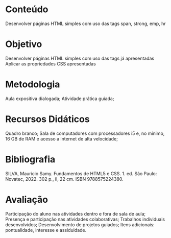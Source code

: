 # Conteúdo

Desenvolver páginas HTML simples com uso das tags span, strong, emp, hr

# Objetivo

Desenvolver páginas HTML simples com uso das tags já apresentadas
Aplicar as propriedades CSS apresentadas

# Metodologia

Aula expositiva dialogada; Atividade prática guiada; 

# Recursos Didáticos

Quadro branco; Sala de computadores com processadores i5 e, no mínimo, 16 GB de RAM e acesso a internet de alta velocidade; 

# Bibliografia

SILVA, Maurício Samy. Fundamentos de HTML5 e CSS. 1. ed. São Paulo: Novatec, 2022. 302 p., il, 22 cm. ISBN 9788575224380.

# Avaliação

Participação do aluno nas atividades dentro e fora de sala de aula; 
Presença e participação nas atividades colaborativas; 
Trabalhos individuais desenvolvidos; 
Desenvolvimento de projetos guiados; 
Itens adicionais: pontualidade, interesse e assiduidade.
